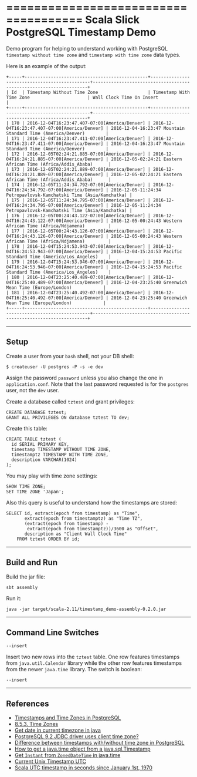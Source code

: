 =====================================
Scala Slick PostgreSQL Timestamp Demo
=====================================

Demo program for helping to understand working with PostgreSQL
`timestamp without time zone` and `timestamp with time zone` data types.

Here is an example of the output:

    +-----+-----------------------------------------------+-----------------------------------------------+--------------------------------------------------------------------+
    | Id  | Timestamp Without Time Zone                   | Timestamp With Time Zone                      | Wall Clock Time On Insert                                          |
    +-----+-----------------------------------------------+-----------------------------------------------+--------------------------------------------------------------------+
    | 170 | 2016-12-04T16:23:47.407-07:00[America/Denver] | 2016-12-04T16:23:47.407-07:00[America/Denver] | 2016-12-04-16:23:47 Mountain Standard Time (America/Denver)        |
    | 171 | 2016-12-04T16:23:47.411-07:00[America/Denver] | 2016-12-04T16:23:47.411-07:00[America/Denver] | 2016-12-04-16:23:47 Mountain Standard Time (America/Denver)        |
    | 172 | 2016-12-05T02:24:21.885-07:00[America/Denver] | 2016-12-04T16:24:21.885-07:00[America/Denver] | 2016-12-05-02:24:21 Eastern African Time (Africa/Addis_Ababa)      |
    | 173 | 2016-12-05T02:24:21.889-07:00[America/Denver] | 2016-12-04T16:24:21.889-07:00[America/Denver] | 2016-12-05-02:24:21 Eastern African Time (Africa/Addis_Ababa)      |
    | 174 | 2016-12-05T11:24:34.792-07:00[America/Denver] | 2016-12-04T16:24:34.792-07:00[America/Denver] | 2016-12-05-11:24:34 Petropavlovsk-Kamchatski Time (Asia/Kamchatka) |
    | 175 | 2016-12-05T11:24:34.795-07:00[America/Denver] | 2016-12-04T16:24:34.795-07:00[America/Denver] | 2016-12-05-11:24:34 Petropavlovsk-Kamchatski Time (Asia/Kamchatka) |
    | 176 | 2016-12-05T00:24:43.122-07:00[America/Denver] | 2016-12-04T16:24:43.122-07:00[America/Denver] | 2016-12-05-00:24:43 Western African Time (Africa/Ndjamena)         |
    | 177 | 2016-12-05T00:24:43.126-07:00[America/Denver] | 2016-12-04T16:24:43.126-07:00[America/Denver] | 2016-12-05-00:24:43 Western African Time (Africa/Ndjamena)         |
    | 178 | 2016-12-04T15:24:53.943-07:00[America/Denver] | 2016-12-04T16:24:53.943-07:00[America/Denver] | 2016-12-04-15:24:53 Pacific Standard Time (America/Los_Angeles)    |
    | 179 | 2016-12-04T15:24:53.946-07:00[America/Denver] | 2016-12-04T16:24:53.946-07:00[America/Denver] | 2016-12-04-15:24:53 Pacific Standard Time (America/Los_Angeles)    |
    | 180 | 2016-12-04T23:25:40.489-07:00[America/Denver] | 2016-12-04T16:25:40.489-07:00[America/Denver] | 2016-12-04-23:25:40 Greenwich Mean Time (Europe/London)            |
    | 181 | 2016-12-04T23:25:40.492-07:00[America/Denver] | 2016-12-04T16:25:40.492-07:00[America/Denver] | 2016-12-04-23:25:40 Greenwich Mean Time (Europe/London)            |
    +-----+-----------------------------------------------+-----------------------------------------------+--------------------------------------------------------------------+


-----
Setup
-----


Create a user from your `bash` shell, not your DB shell:

    $ createuser -U postgres -P -s -e dev

Assign the password `password` unless you also change the one in
`application.conf`. Note that the last password requested is for the `postgres`
user, not the `dev` user.

Create a database called `tztest` and grant privileges:

    CREATE DATABASE tztest;
    GRANT ALL PRIVILEGES ON database tztest TO dev;

Create this table:

    CREATE TABLE tztest (
      id SERIAL PRIMARY KEY,
      timestamp TIMESTAMP WITHOUT TIME ZONE,
      timestamptz TIMESTAMP WITH TIME ZONE,
      description VARCHAR(1024)
    );

You may play with time zone settings:

    SHOW TIME ZONE;
    SET TIME ZONE 'Japan';

Also this query is useful to understand how the timestamps are stored:

    SELECT id, extract(epoch from timestamp) as "Time",
           extract(epoch from timestamptz) as "Time TZ",
           (extract(epoch from timestamp) -
            extract(epoch from timestamptz))/3600 as "Offset",
           description as "Client Wall Clock Time"
        FROM tztest ORDER BY id;


-------------
Build and Run
-------------

Build the jar file:

    sbt assembly

Run it:

    java -jar target/scala-2.11/timestamp_demo-assembly-0.2.0.jar


---------------------
Command Line Switches
---------------------

`--insert`

Insert two new rows into the `tztest` table. One row features timestamps
from `java.util.Calendar` library while the other row features timestamps from
the newer `java.time` library. The switch is boolean:

    --insert


----------
References
----------

* [Timestamps and Time Zones in PostgreSQL][]
* [8.5.3. Time Zones][]
* [Get date in current timezone in java][]
* [PostgreSQL 9.2 JDBC driver uses client time zone?][]
* [Difference between timestamps with/without time zone in PostgreSQL][]
* [How to get a java.time object from a java.sql.Timestamp][]
* [Get `Instant` from `ZonedDateTime` in java.time][]
* [Current Unix Timestamp UTC][]
* [Scala UTC timestamp in seconds since January 1st, 1970][]


[Timestamps and Time Zones in PostgreSQL]: http://phili.pe/posts/timestamps-and-time-zones-in-postgresql/
[8.5.3. Time Zones]: https://www.postgresql.org/docs/9.1/static/datatype-datetime.html#DATATYPE-TIMEZONES
[Difference between timestamps with/without time zone in PostgreSQL]: http://stackoverflow.com/a/5876276
[Get date in current timezone in java]: http://stackoverflow.com/a/24808474
[PostgreSQL 9.2 JDBC driver uses client time zone?]: http://stackoverflow.com/a/18449597
[How to get a java.time object from a java.sql.Timestamp]: http://stackoverflow.com/a/22470650
[Get `Instant` from `ZonedDateTime` in java.time]: http://stackoverflow.com/a/31936813
[Current Unix Timestamp UTC]: http://www.unixtimestamp.com/
[Scala UTC timestamp in seconds since January 1st, 1970]: http://stackoverflow.com/a/11352208

